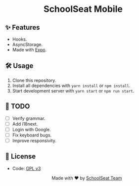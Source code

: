 <h1 align="center"> SchoolSeat Mobile </h1>

## ✨ Features

- Hooks.
- AsyncStorage.
- Made with [Expo](https://expo.dev/).

## 🛠 Usage

1. Clone this repository.
2. Install all dependencies with `yarn install` or `npm install`.
3. Start development server with `yarn start` or `npm run start`.</br>
 

## 📝 TODO

- [ ] Verify grammar.
- [ ] Add i18next.
- [ ] Login with Google.
- [ ] Fix keyboard bugs.
- [ ] Improve responsivity.

## 📄 License

- Code: [GPL v3](https://github.com/schoolseat/api/blob/master/LICENSE)

  <p align="center">Made with ❤️ by <a href="https://github.com/orgs/schoolseat/people">SchoolSeat Team</a></p>
